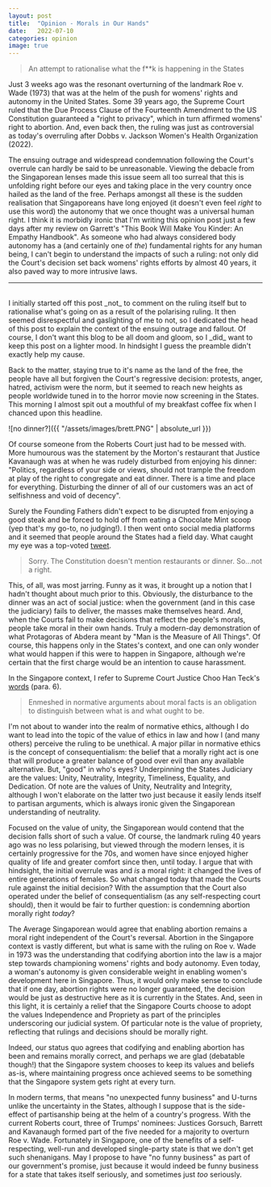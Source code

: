 ```yaml
---
layout: post
title:  "Opinion - Morals in Our Hands"
date:   2022-07-10
categories: opinion
image: true
---
```

> An attempt to rationalise what the f**k is happening in the States

Just 3 weeks ago was the resonant overturning of the landmark Roe v. Wade (1973) that was at the helm of the push for womens' rights and autonomy in the United States. Some 39 years ago, the Supreme Court ruled that the Due Process Clause of the Fourteenth Amendment to the US Constitution guaranteed a "right to privacy", which in turn affirmed womens' right to abortion. And, even back then, the ruling was just as controversial as today's overruling after Dobbs v. Jackson Women's Health Organization (2022).

The ensuing outrage and widespread condemnation following the Court's overrule can hardly be said to be unreasonable. Viewing the debacle from the Singaporean lenses made this issue seem all too surreal that this is unfolding right before our eyes and taking place in the very country once hailed as the land of the free. Perhaps amongst all these is the sudden realisation that Singaporeans have long enjoyed (it doesn't even feel _right_ to use this word) the autonomy that we once thought was a universal human right. I think it is morbidly ironic that I'm writing this opinion post just a few days after my review on Garrett's "This Book Will Make You Kinder: An Empathy Handbook". As someone who had always considered body autonomy has a (and certainly one of _the_) fundamental rights for any human being, I can't begin to understand the impacts of such a ruling: not only did the Court's decision set back womens' rights efforts by almost 40 years, it also paved way to more intrusive laws. 

<hr/>
<br/>
I initially started off this post _not_ to comment on the ruling itself but to rationalise what's going on as a result of the polarising ruling. It then seemed disrespectful and gaslighting of me to not, so I dedicated the head of this post to explain the context of the ensuing outrage and fallout. Of course, I don't want this blog to be all doom and gloom, so I _did_ want to keep this post on a lighter mood. In hindsight I guess the preamble didn't exactly help my cause.

Back to the matter, staying true to it's name as the land of the free, the people have all but forgiven the Court's regressive decision: protests, anger, hatred, activism were the norm, but it seemed to reach new heights as people worldwide tuned in to the horror movie now screening in the States. This morning I almost spit out a mouthful of my breakfast coffee fix when I chanced upon this headline.

![no dinner?]({{ "/assets/images/brett.PNG" | absolute_url }})

Of course someone from the Roberts Court just had to be messed with. More humourous was the statement by the Morton's restaurant that Justice Kavanaugh was at when he was rudely disturbed from enjoying his dinner: "Politics, regardless of your side or views, should not trample the freedom at play of the right to congregate and eat dinner. There is a time and place for everything. Disturbing the dinner of all of our customers was an act of selfishness and void of decency".

Surely the Founding Fathers didn't expect to be disrupted from enjoying a good steak and be forced to hold off from eating a Chocolate Mint scoop (yep that's my go-to, no judging!). I then went onto social media platforms and it seemed that people around the States had a field day. What caught my eye was a top-voted [tweet](https://twitter.com/bigmountain61/status/1545361642149408768?s=20&t=dfdzVRM6h6wbQCnpwSSN1Q).

> Sorry. The Constitution doesn't mention restaurants or dinner. So...not a right.

This, of all, was most jarring. Funny as it was, it brought up a notion that I hadn't thought about much prior to this. Obviously, the disturbance to the dinner was an act of social justice: when the government (and in this case the judiciary) fails to deliver, the masses make themselves heard. And, when the Courts fail to make decisions that reflect the people's morals, people take moral in their own hands. Truly a modern-day demonstration of what Protagoras of Abdera meant by "Man is the Measure of All Things". Of course, this happens only in the States's context, and one can only wonder what would happen if this were to happen in Singapore, although we're certain that the first charge would be an intention to cause harassment.

In the Singapore context, I refer to Supreme Court Justice Choo Han Teck's [words](https://journalsonline.academypublishing.org.sg/Journals/Singapore-Academy-of-Law-Journal-Special-Issue/e-Archive/ctl/eFirstSALPDFJournalView/mid/513/ArticleId/381/Citation/JournalsOnlinePDF) (para. 6).
> Enmeshed in normative arguments about moral facts is an obligation to distinguish between what is and what ought to be. 

I'm not about to wander into the realm of normative ethics, although I do want to lead into the topic of the value of ethics in law and how I (and many others) perceive the ruling to be unethical. A major pillar in normative ethics is the concept of consequentialism: the belief that a morally right act is one that will produce a greater balance of good over evil than any available alternative. But, "good" in who's eyes? Underpinning the States Judiciary are the values: Unity, Neutrality, Integrity, Timeliness, Equality, and Dedication. Of note are the values of Unity, Neutrality and Integrity, although I won't elaborate on the latter two just because it easily lends itself to partisan arguments, which is always ironic given the Singaporean understanding of neutrality. 

Focused on the value of unity, the Singaporean would contend that the decision falls short of such a value. Of course, the landmark ruling 40 years ago was no less polarising, but viewed through the modern lenses, it is certainly progressive for the 70s, and women have since enjoyed higher quality of life and greater comfort since then, until today. I argue that with hindsight, the initial overrule was and _is_ a moral right: it changed the lives of entire generations of females. So what changed today that made the Courts rule against the initial decision? With the assumption that the Court also operated under the belief of consequentialism (as any self-respecting court should), then it would be fair to further question: is condemning abortion morally right _today_? 

The Average Singaporean would agree that enabling abortion remains a moral right independent of the Court's reversal. Abortion in the Singapore context is vastly different, but what is same with the ruling on Roe v. Wade in 1973 was the understanding that codifying abortion into the law is a major step towards championing womens' rights and body autonomy. Even today, a woman's autonomy is given considerable weight in enabling women's development here in Singapore. Thus, it would only make sense to conclude that if one day, abortion rights were no longer guaranteed, the decision would be just as destructive here as it is currently in the States. And, seen in this light, it is certainly a relief that the Singapore Courts choose to adopt the values Independence and Propriety as part of the principles underscoring our judicial system. Of particular note is the value of propriety, reflecting that rulings and decisions should be morally right.

Indeed, our status quo agrees that codifying and enabling abortion has been and remains morally correct, and perhaps we are glad (debatable though!) that the Singapore system chooses to keep its values and beliefs as-is, where maintaining progress once achieved seems to be something that the Singapore system gets right at every turn.

In modern terms, that means "no unexpected funny business" and U-turns unlike the uncertainty in the States, although I suppose that is the side-effect of partisanship being at the helm of a country's progress. With the current Roberts court, three of Trumps' nominees: Justices Gorsuch, Barrett and Kavanaugh formed part of the five needed for a majority to overturn Roe v. Wade. Fortunately in Singapore, one of the benefits of a self-respecting, well-run and developed single-party state is that we don't get such shenanigans. May I propose to have "no funny business" as part of our government's promise, just because it would indeed be funny business for a state that takes itself seriously, and sometimes just _too_ seriously.